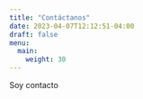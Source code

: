 ```yaml
---
title: "Contáctanos"
date: 2023-04-07T12:12:51-04:00
draft: false
menu:
  main:
    weight: 30
---
```


Soy contacto